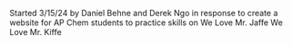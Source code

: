Started 3/15/24 by Daniel Behne and Derek Ngo in response to create a website for AP Chem students to practice skills on
We Love Mr. Jaffe
We Love Mr. Kiffe
